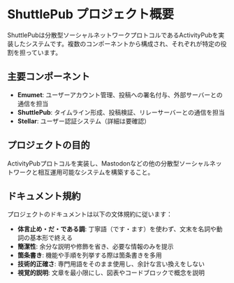 # ShuttlePub プロジェクト概要

ShuttlePubは分散型ソーシャルネットワークプロトコルであるActivityPubを実装したシステムです。複数のコンポーネントから構成され、それぞれが特定の役割を担っています。

## 主要コンポーネント

- **Emumet**: ユーザーアカウント管理、投稿への署名付与、外部サーバーとの通信を担当
- **ShuttlePub**: タイムライン形成、投稿検証、リレーサーバーとの通信を担当
- **Stellar**: ユーザー認証システム（詳細は要確認）

## プロジェクトの目的

ActivityPubプロトコルを実装し、Mastodonなどの他の分散型ソーシャルネットワークと相互運用可能なシステムを構築すること。

## ドキュメント規約

プロジェクトのドキュメントは以下の文体規約に従います：

- **体言止め・だ・である調**: 丁寧語（です・ます）を使わず、文末を名詞や動詞の基本形で終える
- **簡潔性**: 余分な説明や修飾を省き、必要な情報のみを提示
- **箇条書き**: 機能や手順を列挙する際は箇条書きを多用
- **技術的正確さ**: 専門用語をそのまま使用し、余計な言い換えをしない
- **視覚的説明**: 文章を最小限にし、図表やコードブロックで概念を説明